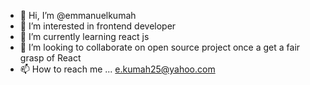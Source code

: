 - 👋 Hi, I’m @emmanuelkumah
- 👀 I’m interested in  frontend developer
- 🌱 I’m currently learning  react js 
- 💞️ I’m looking to collaborate on open source project once a get a fair grasp of React
- 📫 How to reach me ... e.kumah25@yahoo.com

<!---
emmanuelkumah/emmanuelkumah is a ✨ special ✨ repository because its `README.md` (this file) appears on your GitHub profile.
You can click the Preview link to take a look at your changes.
--->
